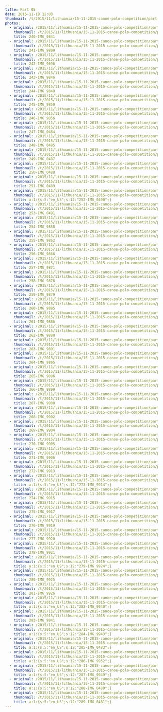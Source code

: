 ```yaml
---
title: Part 05
date: 2015-11-18 12:00
thumbnail: /t/2015/11/lithuania/15-11-2015-canoe-polo-competition/part-05/240-img_9841.jpg
photos:
  - original: /2015/11/lithuania/15-11-2015-canoe-polo-competition/part-05/240-img_9841.jpg
    thumbnail: /t/2015/11/lithuania/15-11-2015-canoe-polo-competition/part-05/240-img_9841.jpg
    title: 240-IMG_9841
  - original: /2015/11/lithuania/15-11-2015-canoe-polo-competition/part-05/241-img_9809.jpg
    thumbnail: /t/2015/11/lithuania/15-11-2015-canoe-polo-competition/part-05/241-img_9809.jpg
    title: 241-IMG_9809
  - original: /2015/11/lithuania/15-11-2015-canoe-polo-competition/part-05/242-img_9696.jpg
    thumbnail: /t/2015/11/lithuania/15-11-2015-canoe-polo-competition/part-05/242-img_9696.jpg
    title: 242-IMG_9696
  - original: /2015/11/lithuania/15-11-2015-canoe-polo-competition/part-05/243-img_9846.jpg
    thumbnail: /t/2015/11/lithuania/15-11-2015-canoe-polo-competition/part-05/243-img_9846.jpg
    title: 243-IMG_9846
  - original: /2015/11/lithuania/15-11-2015-canoe-polo-competition/part-05/244-img_9849.jpg
    thumbnail: /t/2015/11/lithuania/15-11-2015-canoe-polo-competition/part-05/244-img_9849.jpg
    title: 244-IMG_9849
  - original: /2015/11/lithuania/15-11-2015-canoe-polo-competition/part-05/245-img_9850.jpg
    thumbnail: /t/2015/11/lithuania/15-11-2015-canoe-polo-competition/part-05/245-img_9850.jpg
    title: 245-IMG_9850
  - original: /2015/11/lithuania/15-11-2015-canoe-polo-competition/part-05/246-img_9856.jpg
    thumbnail: /t/2015/11/lithuania/15-11-2015-canoe-polo-competition/part-05/246-img_9856.jpg
    title: 246-IMG_9856
  - original: /2015/11/lithuania/15-11-2015-canoe-polo-competition/part-05/247-img_0484.jpg
    thumbnail: /t/2015/11/lithuania/15-11-2015-canoe-polo-competition/part-05/247-img_0484.jpg
    title: 247-IMG_0484
  - original: /2015/11/lithuania/15-11-2015-canoe-polo-competition/part-05/248-img_0485.jpg
    thumbnail: /t/2015/11/lithuania/15-11-2015-canoe-polo-competition/part-05/248-img_0485.jpg
    title: 248-IMG_0485
  - original: /2015/11/lithuania/15-11-2015-canoe-polo-competition/part-05/249-img_0487.jpg
    thumbnail: /t/2015/11/lithuania/15-11-2015-canoe-polo-competition/part-05/249-img_0487.jpg
    title: 249-IMG_0487
  - original: /2015/11/lithuania/15-11-2015-canoe-polo-competition/part-05/250-img_0488.jpg
    thumbnail: /t/2015/11/lithuania/15-11-2015-canoe-polo-competition/part-05/250-img_0488.jpg
    title: 250-IMG_0488
  - original: /2015/11/lithuania/15-11-2015-canoe-polo-competition/part-05/251-img_0489.jpg
    thumbnail: /t/2015/11/lithuania/15-11-2015-canoe-polo-competition/part-05/251-img_0489.jpg
    title: 251-IMG_0489
  - original: /2015/11/lithuania/15-11-2015-canoe-polo-competition/part-05/252-img_0490.jpg
    thumbnail: /t/2015/11/lithuania/15-11-2015-canoe-polo-competition/part-05/252-img_0490.jpg
    title: a:1:{s:5:"en_US";s:12:"252-IMG_0490";}
  - original: /2015/11/lithuania/15-11-2015-canoe-polo-competition/part-05/253-img_0491.jpg
    thumbnail: /t/2015/11/lithuania/15-11-2015-canoe-polo-competition/part-05/253-img_0491.jpg
    title: 253-IMG_0491
  - original: /2015/11/lithuania/15-11-2015-canoe-polo-competition/part-05/254-img_9858.jpg
    thumbnail: /t/2015/11/lithuania/15-11-2015-canoe-polo-competition/part-05/254-img_9858.jpg
    title: 254-IMG_9858
  - original: /2015/11/lithuania/15-11-2015-canoe-polo-competition/part-05/255-img_9862.jpg
    thumbnail: /t/2015/11/lithuania/15-11-2015-canoe-polo-competition/part-05/255-img_9862.jpg
    title: 255-IMG_9862
  - original: /2015/11/lithuania/15-11-2015-canoe-polo-competition/part-05/256-img_9866.jpg
    thumbnail: /t/2015/11/lithuania/15-11-2015-canoe-polo-competition/part-05/256-img_9866.jpg
    title: 256-IMG_9866
  - original: /2015/11/lithuania/15-11-2015-canoe-polo-competition/part-05/257-img_9871.jpg
    thumbnail: /t/2015/11/lithuania/15-11-2015-canoe-polo-competition/part-05/257-img_9871.jpg
    title: 257-IMG_9871
  - original: /2015/11/lithuania/15-11-2015-canoe-polo-competition/part-05/258-img_9876.jpg
    thumbnail: /t/2015/11/lithuania/15-11-2015-canoe-polo-competition/part-05/258-img_9876.jpg
    title: 258-IMG_9876
  - original: /2015/11/lithuania/15-11-2015-canoe-polo-competition/part-05/259-img_9879.jpg
    thumbnail: /t/2015/11/lithuania/15-11-2015-canoe-polo-competition/part-05/259-img_9879.jpg
    title: 259-IMG_9879
  - original: /2015/11/lithuania/15-11-2015-canoe-polo-competition/part-05/260-img_9885.jpg
    thumbnail: /t/2015/11/lithuania/15-11-2015-canoe-polo-competition/part-05/260-img_9885.jpg
    title: 260-IMG_9885
  - original: /2015/11/lithuania/15-11-2015-canoe-polo-competition/part-05/261-img_9886.jpg
    thumbnail: /t/2015/11/lithuania/15-11-2015-canoe-polo-competition/part-05/261-img_9886.jpg
    title: 261-IMG_9886
  - original: /2015/11/lithuania/15-11-2015-canoe-polo-competition/part-05/262-img_9888.jpg
    thumbnail: /t/2015/11/lithuania/15-11-2015-canoe-polo-competition/part-05/262-img_9888.jpg
    title: 262-IMG_9888
  - original: /2015/11/lithuania/15-11-2015-canoe-polo-competition/part-05/263-img_9891.jpg
    thumbnail: /t/2015/11/lithuania/15-11-2015-canoe-polo-competition/part-05/263-img_9891.jpg
    title: 263-IMG_9891
  - original: /2015/11/lithuania/15-11-2015-canoe-polo-competition/part-05/264-img_9895.jpg
    thumbnail: /t/2015/11/lithuania/15-11-2015-canoe-polo-competition/part-05/264-img_9895.jpg
    title: 264-IMG_9895
  - original: /2015/11/lithuania/15-11-2015-canoe-polo-competition/part-05/265-img_9896.jpg
    thumbnail: /t/2015/11/lithuania/15-11-2015-canoe-polo-competition/part-05/265-img_9896.jpg
    title: 265-IMG_9896
  - original: /2015/11/lithuania/15-11-2015-canoe-polo-competition/part-05/266-img_9899.jpg
    thumbnail: /t/2015/11/lithuania/15-11-2015-canoe-polo-competition/part-05/266-img_9899.jpg
    title: 266-IMG_9899
  - original: /2015/11/lithuania/15-11-2015-canoe-polo-competition/part-05/267-img_9900.jpg
    thumbnail: /t/2015/11/lithuania/15-11-2015-canoe-polo-competition/part-05/267-img_9900.jpg
    title: 267-IMG_9900
  - original: /2015/11/lithuania/15-11-2015-canoe-polo-competition/part-05/268-img_9902.jpg
    thumbnail: /t/2015/11/lithuania/15-11-2015-canoe-polo-competition/part-05/268-img_9902.jpg
    title: 268-IMG_9902
  - original: /2015/11/lithuania/15-11-2015-canoe-polo-competition/part-05/269-img_9904.jpg
    thumbnail: /t/2015/11/lithuania/15-11-2015-canoe-polo-competition/part-05/269-img_9904.jpg
    title: 269-IMG_9904
  - original: /2015/11/lithuania/15-11-2015-canoe-polo-competition/part-05/270-img_9905.jpg
    thumbnail: /t/2015/11/lithuania/15-11-2015-canoe-polo-competition/part-05/270-img_9905.jpg
    title: 270-IMG_9905
  - original: /2015/11/lithuania/15-11-2015-canoe-polo-competition/part-05/271-img_9906.jpg
    thumbnail: /t/2015/11/lithuania/15-11-2015-canoe-polo-competition/part-05/271-img_9906.jpg
    title: 271-IMG_9906
  - original: /2015/11/lithuania/15-11-2015-canoe-polo-competition/part-05/272-img_9913.jpg
    thumbnail: /t/2015/11/lithuania/15-11-2015-canoe-polo-competition/part-05/272-img_9913.jpg
    title: 272-IMG_9913
  - original: /2015/11/lithuania/15-11-2015-canoe-polo-competition/part-05/273-img_9914.jpg
    thumbnail: /t/2015/11/lithuania/15-11-2015-canoe-polo-competition/part-05/273-img_9914.jpg
    title: a:1:{s:5:"en_US";s:12:"273-IMG_9914";}
  - original: /2015/11/lithuania/15-11-2015-canoe-polo-competition/part-05/274-img_9915.jpg
    thumbnail: /t/2015/11/lithuania/15-11-2015-canoe-polo-competition/part-05/274-img_9915.jpg
    title: 274-IMG_9915
  - original: /2015/11/lithuania/15-11-2015-canoe-polo-competition/part-05/275-img_9917.jpg
    thumbnail: /t/2015/11/lithuania/15-11-2015-canoe-polo-competition/part-05/275-img_9917.jpg
    title: 275-IMG_9917
  - original: /2015/11/lithuania/15-11-2015-canoe-polo-competition/part-05/276-img_9919.jpg
    thumbnail: /t/2015/11/lithuania/15-11-2015-canoe-polo-competition/part-05/276-img_9919.jpg
    title: 276-IMG_9919
  - original: /2015/11/lithuania/15-11-2015-canoe-polo-competition/part-05/277-img_9920.jpg
    thumbnail: /t/2015/11/lithuania/15-11-2015-canoe-polo-competition/part-05/277-img_9920.jpg
    title: 277-IMG_9920
  - original: /2015/11/lithuania/15-11-2015-canoe-polo-competition/part-05/278-img_9921.jpg
    thumbnail: /t/2015/11/lithuania/15-11-2015-canoe-polo-competition/part-05/278-img_9921.jpg
    title: 278-IMG_9921
  - original: /2015/11/lithuania/15-11-2015-canoe-polo-competition/part-05/279-img_9924.jpg
    thumbnail: /t/2015/11/lithuania/15-11-2015-canoe-polo-competition/part-05/279-img_9924.jpg
    title: a:1:{s:5:"en_US";s:12:"279-IMG_9924";}
  - original: /2015/11/lithuania/15-11-2015-canoe-polo-competition/part-05/280-img_9925.jpg
    thumbnail: /t/2015/11/lithuania/15-11-2015-canoe-polo-competition/part-05/280-img_9925.jpg
    title: 280-IMG_9925
  - original: /2015/11/lithuania/15-11-2015-canoe-polo-competition/part-05/281-img_9926.jpg
    thumbnail: /t/2015/11/lithuania/15-11-2015-canoe-polo-competition/part-05/281-img_9926.jpg
    title: 281-IMG_9926
  - original: /2015/11/lithuania/15-11-2015-canoe-polo-competition/part-05/282-img_9940.jpg
    thumbnail: /t/2015/11/lithuania/15-11-2015-canoe-polo-competition/part-05/282-img_9940.jpg
    title: a:1:{s:5:"en_US";s:12:"282-IMG_9940";}
  - original: /2015/11/lithuania/15-11-2015-canoe-polo-competition/part-05/283-img_9941.jpg
    thumbnail: /t/2015/11/lithuania/15-11-2015-canoe-polo-competition/part-05/283-img_9941.jpg
    title: 283-IMG_9941
  - original: /2015/11/lithuania/15-11-2015-canoe-polo-competition/part-05/284-img_9943.jpg
    thumbnail: /t/2015/11/lithuania/15-11-2015-canoe-polo-competition/part-05/284-img_9943.jpg
    title: a:1:{s:5:"en_US";s:12:"284-IMG_9943";}
  - original: /2015/11/lithuania/15-11-2015-canoe-polo-competition/part-05/285-img_0483.jpg
    thumbnail: /t/2015/11/lithuania/15-11-2015-canoe-polo-competition/part-05/285-img_0483.jpg
    title: a:1:{s:5:"en_US";s:12:"285-IMG_0483";}
  - original: /2015/11/lithuania/15-11-2015-canoe-polo-competition/part-05/286-img_9952.jpg
    thumbnail: /t/2015/11/lithuania/15-11-2015-canoe-polo-competition/part-05/286-img_9952.jpg
    title: a:1:{s:5:"en_US";s:12:"286-IMG_9952";}
  - original: /2015/11/lithuania/15-11-2015-canoe-polo-competition/part-05/287-img_9949.jpg
    thumbnail: /t/2015/11/lithuania/15-11-2015-canoe-polo-competition/part-05/287-img_9949.jpg
    title: a:1:{s:5:"en_US";s:12:"287-IMG_9949";}
  - original: /2015/11/lithuania/15-11-2015-canoe-polo-competition/part-05/288-img_0480.jpg
    thumbnail: /t/2015/11/lithuania/15-11-2015-canoe-polo-competition/part-05/288-img_0480.jpg
    title: a:1:{s:5:"en_US";s:12:"288-IMG_0480";}
  - original: /2015/11/lithuania/15-11-2015-canoe-polo-competition/part-05/289-img_0481.jpg
    thumbnail: /t/2015/11/lithuania/15-11-2015-canoe-polo-competition/part-05/289-img_0481.jpg
    title: a:1:{s:5:"en_US";s:12:"289-IMG_0481";}
---
```

